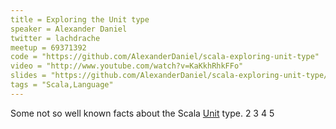 ```yaml
---
title = Exploring the Unit type
speaker = Alexander Daniel
twitter = lachdrache
meetup = 69371392
code = "https://github.com/AlexanderDaniel/scala-exploring-unit-type"
video = "http://www.youtube.com/watch?v=KaKkhRhkFFo"
slides = "https://github.com/AlexanderDaniel/scala-exploring-unit-type/blob/master/ExploringTheUnitType.pdf?raw=true"
tags = "Scala,Language"
---
```

Some not so well known facts about the Scala [Unit](http://www.scala-lang.org/api/current/#scala.Unit) type.
2
3
4
5